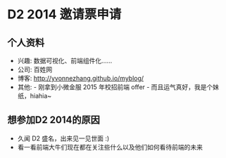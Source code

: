 # D2 2014 邀请票申请

## 个人资料

- 兴趣: 数据可视化、前端组件化……
- 公司: 百姓网
- 博客: http://yvonnezhang.github.io/myblog/
- 其他: - 刚拿到小微金服 2015 年校招前端 offer
        - 而且运气真好，我是个妹纸，hiahia~

## 想参加D2 2014的原因

- 久闻 D2 盛名，出来见一见世面 :)
- 看一看前端大牛们现在都在关注些什么以及他们如何看待前端的未来
